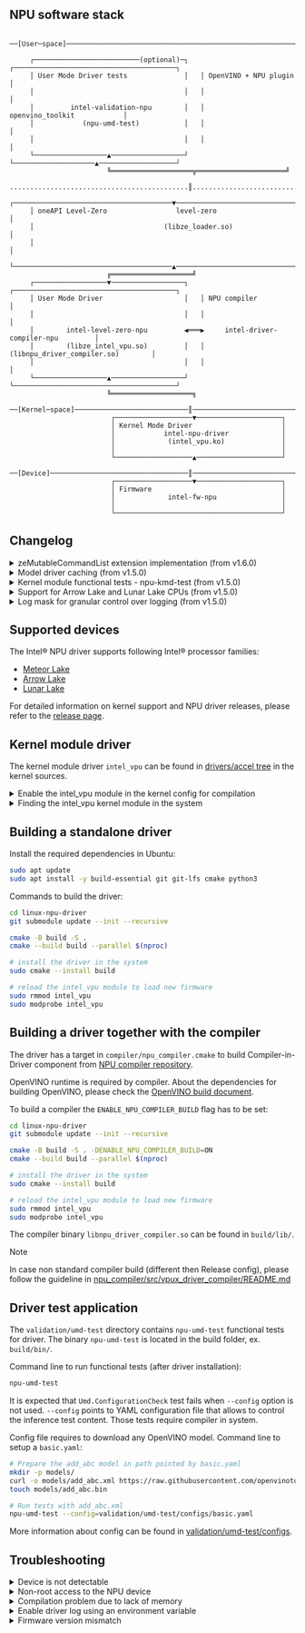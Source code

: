 <!---

Copyright (C) 2022-2025 Intel Corporation

SPDX-License-Identifier: MIT

-->

## NPU software stack

```
 ──[User─space]──────────────────────────────────────────────────────────────────────────────
                                                                                             
     ┌──────────────────────────(optional)─┐   ┌────────────────────────────────────────┐    
     │ User Mode Driver tests              │   │ OpenVINO + NPU plugin                  │    
     │                                     │   │                                        │    
     │         intel-validation-npu        │   │            openvino_toolkit            │    
     │            (npu-umd-test)           │   │                                        │
     │                                     │   │                                        │    
     └──────────────────▲──────────────────┘   └────────────────────▲───────────────────┘    
                        ╚════════════════════╦══════════════════════╝                        
 ............................................║.............................................. 
     ┌───────────────────────────────────────▼──────────────────────────────────────────┐    
     │ oneAPI Level-Zero                 level-zero                                     │    
     │                                (libze_loader.so)                                 │    
     │                                                                                  │    
     └───────────────────────────────────────▲──────────────────────────────────────────┘    
                        ╔════════════════════╝                                               
     ┌──────────────────▼──────────────────┐   ┌────────────────────────────────────────┐    
     │ User Mode Driver                    │   │ NPU compiler                           │    
     │                                     │   │                                        │    
     │        intel-level-zero-npu         ◀═══▶     intel-driver-compiler-npu         │    
     │        (libze_intel_vpu.so)         │   │     (libnpu_driver_compiler.so)        │    
     │                                     │   │                                        │    
     └──────────────────▲──────────────────┘   └────────────────────────────────────────┘    
                        ╚════════════════════╗                                               
 ──[Kernel─space]────────────────────────────║───────────────────────────────────────────────
                         ┌───────────────────▼─────────────────────┐                         
                         │ Kernel Mode Driver                      │                         
                         │            intel-npu-driver             │                         
                         │             (intel_vpu.ko)              │                         
                         │                                         │                         
                         └───────────────────▲─────────────────────┘                         
 ──[Device]──────────────────────────────────║────────────────────────────────────────────── 
                         ┌───────────────────▼─────────────────────┐                         
                         │ Firmware                                │                         
                         │             intel-fw-npu                │                         
                         │                                         │                         
                         └─────────────────────────────────────────┘                         
```

## Changelog


<details>
<summary>zeMutableCommandList extension implementation (from v1.6.0)</summary>

Implemented zeMutableCommandList extension from Level Zero API in v1.6.0 driver
release. This feature allows to change arguments of inference recorded in
zeCommandList by zeGraph->appendGraphExecute call. Using zeMutableCommandList
user can easily exchange argument of Graph Execute without recording new
command.

Ref.:
https://spec.oneapi.io/level-zero/latest/core/EXT_Exp_MutableCommandList.html#mutable-command-list

</details>

<details>
<summary>Model driver caching (from v1.5.0)</summary>

Starting from v1.5.0 release the driver allows to cache compiled model in
filesystem. Whenever user compiles a model (using zeGraphCreate), the driver
saves the compiled model representation in the user directory
`~/.cache/ze_intel_npu_cache/` or in the directory specified in
`ZE_INTEL_NPU_CACHE_DIR` environment variable. The cache directory size is
controlled by the driver. Whenever the cache directory exceeds 1GB the least
used compiled models are removed to save the filesystem space.

|Environment variable|Description|
|---|---|
|ZE_INTEL_NPU_CACHE_DIR=<path>|The cache path. Set it to empty ("") to disable driver cache|
|ZE_INTEL_NPU_CACHE_SIZE=<unsigned>|The cache directory size. Whenever the cached files exceeds the size, some cached files are removed using the least recently used strategy|

</details>

<details>
<summary>Kernel module functional tests - npu-kmd-test (from v1.5.0)</summary>

Introduced `npu-kmd-test` in v1.5.0 release that can be used for `intel_vpu`
module validation. `npu-kmd-test` is built together with the driver and can be
found in `<build-dir>/bin`

</details>

<details>
<summary>Support for Arrow Lake and Lunar Lake CPUs (from v1.5.0)</summary>

In v1.5.0 release introduced support for Arrow Lake and Lunar Lake family processors.

</details>

<details>
<summary>Log mask for granular control over logging (from v1.5.0)</summary>

In v1.5.0 release there is new environment variable `ZE_INTEL_NPU_LOGMASK` that
allows the user to enable specific log groups in driver. The
`ZE_INTEL_NPU_LOGLEVEL` variable is used to enable logging. The available log
level has been reduced to `ERROR`, `WARNING` and `INFO`. Whenever `INFO` is
set, the `ZE_INTEL_NPU_LOGMASK` allows to target specific log group. The log
group are listed in
[umd/vpu_driver/source/utilities/log.hpp](../umd/vpu_driver/source/utilities/log.hpp#L19)

```bash
# Set log level to INFO
export ZE_INTEL_NPU_LOGLEVEL=INFO

# Set log mask to only print from DEVICE, DRIVER and CACHE groups
export ZE_INTEL_NPU_LOGMASK=$((1<<4|1<<3|1<<17))
```

</details>

## Supported devices

The Intel® NPU driver supports following Intel® processor families:

* [Meteor Lake](https://ark.intel.com/content/www/us/en/ark/products/codename/90353/products-formerly-meteor-lake.html)
* [Arrow Lake](https://www.intel.com/content/www/us/en/ark/products/codename/225837/products-formerly-arrow-lake.html)
* [Lunar Lake](https://www.intel.com/content/www/us/en/ark/products/codename/213792/products-formerly-lunar-lake.html)

For detailed information on kernel support and NPU driver releases, please refer to the [release
page](https://github.com/intel/linux-npu-driver/releases).

## Kernel module driver

The kernel module driver `intel_vpu` can be found in [drivers/accel
tree](https://git.kernel.org/pub/scm/linux/kernel/git/stable/linux.git/tree/drivers/accel/ivpu?h=v6.8.1)
in the kernel sources.

<details>
<summary>Enable the intel_vpu module in the kernel config for compilation</summary>

In the Kernel Menu Configuration from `Device Driver` select `Compute Acceleration Framework`
and set "modularize" for `Intel NPU (Neural Processing Unit)`.
</details>
<details>
<summary>Finding the intel_vpu kernel module in the system</summary>

```bash
# check if the intel_vpu exists is in the system
modinfo intel_vpu

# check if the intel_vpu is loaded in the kernel
lsmod | grep intel_vpu

# if the previous command nothing produced, load the intel_vpu
sudo modprobe intel_vpu

# verify that the intel_vpu has been loaded successfully
sudo dmesg | tail -n 20

# check if accel device is available
ls /dev/accel/accel0
```
</details>

## Building a standalone driver

Install the required dependencies in Ubuntu:
```bash
sudo apt update
sudo apt install -y build-essential git git-lfs cmake python3
```

Commands to build the driver:
```bash
cd linux-npu-driver
git submodule update --init --recursive

cmake -B build -S .
cmake --build build --parallel $(nproc)

# install the driver in the system
sudo cmake --install build

# reload the intel_vpu module to load new firmware
sudo rmmod intel_vpu
sudo modprobe intel_vpu
```

## Building a driver together with the compiler

The driver has a target in `compiler/npu_compiler.cmake` to build
Compiler-in-Driver component from [NPU compiler repository](https://github.com/openvinotoolkit/npu_compiler/tree/develop/src/vpux_driver_compiler).

OpenVINO runtime is required by compiler. About the dependencies for building OpenVINO,
please check the [OpenVINO build document](https://github.com/openvinotoolkit/openvino/blob/master/docs/dev/build.md).

To build a compiler the `ENABLE_NPU_COMPILER_BUILD` flag has to be set:
```bash
cd linux-npu-driver
git submodule update --init --recursive

cmake -B build -S . -DENABLE_NPU_COMPILER_BUILD=ON
cmake --build build --parallel $(nproc)

# install the driver in the system
sudo cmake --install build

# reload the intel_vpu module to load new firmware
sudo rmmod intel_vpu
sudo modprobe intel_vpu
```

The compiler binary `libnpu_driver_compiler.so` can be found in `build/lib/`.

> [!Note]
> In case non standard compiler build (different then Release config), please follow the guideline
> in [npu_compiler/src/vpux_driver_compiler/README.md](https://github.com/openvinotoolkit/npu_compiler/blob/develop/src/vpux_driver_compiler/README.md#how-to-build-related-targets-locally)

## Driver test application

The `validation/umd-test` directory contains `npu-umd-test` functional tests for driver.
The binary `npu-umd-test` is located in the build folder, ex. `build/bin/`.

Command line to run functional tests (after driver installation):

```bash
npu-umd-test
```

It is expected that `Umd.ConfigurationCheck` test fails when `--config` option
is not used. `--config` points to YAML configuration file that allows to
control the inference test content. Those tests require compiler in system.

Config file requires to download any OpenVINO model. Command line to setup a
`basic.yaml`:
```bash
# Prepare the add_abc model in path pointed by basic.yaml
mkdir -p models/
curl -o models/add_abc.xml https://raw.githubusercontent.com/openvinotoolkit/openvino/master/src/core/tests/models/ir/add_abc.xml
touch models/add_abc.bin

# Run tests with add_abc.xml
npu-umd-test --config=validation/umd-test/configs/basic.yaml
```

More information about config can be found in [validation/umd-test/configs](/validation/umd-test/configs).

## Troubleshooting

<details>
<summary>Device is not detectable</summary>

To check if device is available the user can use `npu-umd-test` or `hello_query_device` from the OpenVINO sample applications.
To debug missing NPU device, the `strace` allows to trace system calls that initalize the device.

```bash
# Record system calls using strace and npu-umd-test
$ strace -o strace.log --trace=file ./build/bin/npu-umd-test
...
# Or using OpenVINO python API
$ strace -o strace.log --trace=file python -c "from openvino import Core; print(Core().available_devices)"
...

# Check system calls that open NPU libraries and device
$ grep -E "(accel|libnpu_|libze_)" strace.log
...
# Check if the Level Zero loader is found in system
openat(AT_FDCWD, "/lib/x86_64-linux-gnu/libze_loader.so.1", O_RDONLY|O_CLOEXEC) = 3
....
# Ingore libze_intel_vpu.so.1, this is legacy library
openat(AT_FDCWD, "/usr/lib/x86_64-linux-gnu/libze_intel_vpu.so.1", O_RDONLY|O_CLOEXEC) = -1 ENOENT (No such file or directory)
...
# Check if driver library is found
openat(AT_FDCWD, "/lib/x86_64-linux-gnu/libze_intel_npu.so.1", O_RDONLY|O_CLOEXEC) = 3
...
# Check if driver successfully opened accel0. If unsuccessful, check next section
openat(AT_FDCWD, "/dev/accel/accel0", O_RDWR|O_NOFOLLOW|O_CLOEXEC) = 3
...
# Check if compiler was found
openat(AT_FDCWD, "/lib/x86_64-linux-gnu/libnpu_driver_compiler.so", O_RDONLY|O_CLOEXEC) = 3
...
```
</details>

<details>
<summary>Non-root access to the NPU device</summary>

To access the NPU device, the user must be in the "render" or "video" group.
A group depends on system configuration:
```bash
# check user groups
groups

# add user to the "render" group
sudo usermod -a -G render <user-name>

# log out and log in to apply the new group
```

The patch for systemd to set the "render" group for accel subsystem has been merged,
but might not be available in your Linux distribution. See
[systemd change](https://github.com/systemd/systemd/pull/27785).

If setting the "render" group does not resolve the non-root access issue,
this must be done by an administrator manually:
```bash
# check device permissions
ls -l /dev/accel/

# change group for accel device
sudo chown root:render /dev/accel/accel0

# allow to read/write from device for group
sudo chmod g+rw /dev/accel/accel0

# check final permissions
$ ls -lah /dev/accel/accel0
crw-rw---- 1 root render 261, 0 Jan 31 15:58 /dev/accel/accel0
```
</details>

<details>
<summary>Compilation problem due to lack of memory</summary>

The compilation may fail due to memory shortage. The recommendation is to use the Ninja generator
instead of Unix Makefiles and extending swap memory. If it does not help, please
[file a new issue](https://github.com/intel/linux-npu-driver/issues/new).

</details>

<details>
<summary>Enable driver log using an environment variable</summary>

Valid logging levels are `ERROR`, `WARNING`, `INFO` (and `VERBOSE` for driver
older than v1.5.0 release)

Seting the logging level using the `ZE_INTEL_NPU_LOGLEVEL` environment variable:
```bash
export ZE_INTEL_NPU_LOGLEVEL=<logging_level>
```

Command to clear an exported value:
```bash
unset ZE_INTEL_NPU_LOGLEVEL
```

Setting `ZE_INTEL_NPU_LOGMASK` allows to print specific log groups in driver.
The log group are listed in
[umd/vpu_driver/source/utilities/log.hpp](../umd/vpu_driver/source/utilities/log.hpp#L19)

```bash
# Set log level to INFO to enable LOGMASK
export ZE_INTEL_NPU_LOGLEVEL=INFO

# Set log mask to only print from DEVICE, DRIVER and CACHE groups
export ZE_INTEL_NPU_LOGMASK=$((1<<4|1<<3|1<<17))
```

</details>

<details>
<summary>Firmware version mismatch</summary>

The user can use different kernel and firmware combination for NPU device. The
user might receive the following error message:

```bash
ERROR! MAPPED_INFERENCE_VERSION is NOT compatible with the ELF Expected: 6.1.0 vs received: 7.0.0
```

It means that NPU compiler mismatches the NPU firmware. To fix this issue the
user needs to upgrade the firmware. Firmware update should be done from
driver repository using release tag that matches the NPU compiler:

```bash
cmake -B build -S .
cmake --install build/ --component fw-npu --prefix /
```
</details>